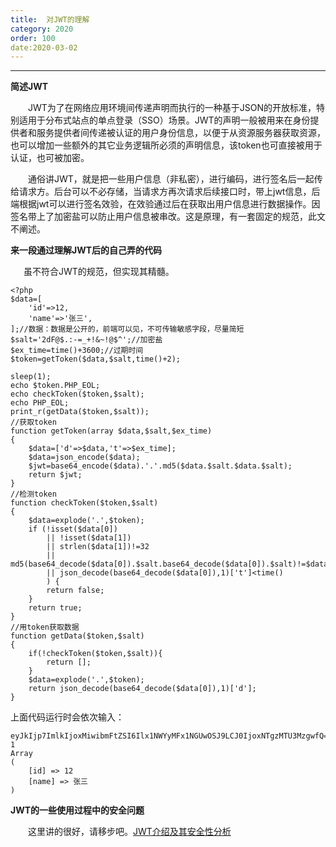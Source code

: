 ```yaml
---
title:  对JWT的理解
category: 2020
order: 100
date:2020-03-02
---
```

------
**简述JWT**

&ensp;&ensp;&ensp;&ensp;JWT为了在网络应用环境间传递声明而执行的一种基于JSON的开放标准，特别适用于分布式站点的单点登录（SSO）场景。JWT的声明一般被用来在身份提供者和服务提供者间传递被认证的用户身份信息，以便于从资源服务器获取资源，也可以增加一些额外的其它业务逻辑所必须的声明信息，该token也可直接被用于认证，也可被加密。

&ensp;&ensp;&ensp;&ensp;通俗讲JWT，就是把一些用户信息（非私密），进行编码，进行签名后一起传给请求方。后台可以不必存储，当请求方再次请求后续接口时，带上jwt信息，后端根据jwt可以进行签名效验，在效验通过后在获取出用户信息进行数据操作。因签名带上了加密盐可以防止用户信息被串改。这是原理，有一套固定的规范，此文不阐述。

**来一段通过理解JWT后的自己弄的代码**

&ensp;&ensp;&ensp;虽不符合JWT的规范，但实现其精髓。
```
<?php
$data=[
	'id'=>12,
	'name'=>'张三',
];//数据：数据是公开的，前端可以见，不可传输敏感字段，尽量简短
$salt='2dF@$.:-=_+!&~!@$^';//加密盐
$ex_time=time()+3600;//过期时间
$token=getToken($data,$salt,time()+2);

sleep(1);
echo $token.PHP_EOL;
echo checkToken($token,$salt);
echo PHP_EOL;
print_r(getData($token,$salt));
//获取token
function getToken(array $data,$salt,$ex_time)
{
	$data=['d'=>$data,'t'=>$ex_time];
	$data=json_encode($data);
	$jwt=base64_encode($data).'.'.md5($data.$salt.$data.$salt);
	return $jwt;
}
//检测token
function checkToken($token,$salt)
{
	$data=explode('.',$token);
	if (!isset($data[0]) 
		|| !isset($data[1]) 
		|| strlen($data[1])!=32 
		|| md5(base64_decode($data[0]).$salt.base64_decode($data[0]).$salt)!=$data[1]
		|| json_decode(base64_decode($data[0]),1)['t']<time()
		) {
		return false;
	}
	return true;
}
//用token获取数据
function getData($token,$salt)
{
	if(!checkToken($token,$salt)){
		return [];
	}
	$data=explode('.',$token);
	return json_decode(base64_decode($data[0]),1)['d'];
}

```
上面代码运行时会依次输入：
```
eyJkIjp7ImlkIjoxMiwibmFtZSI6Ilx1NWYyMFx1NGUwOSJ9LCJ0IjoxNTgzMTU3MzgwfQ==.5ce58a3f71ed502cd263aabe6024fc4a
1
Array
(
    [id] => 12
    [name] => 张三
)
```
**JWT的一些使用过程中的安全问题**

&ensp;&ensp;&ensp;&ensp;这里讲的很好，请移步吧。[JWT介绍及其安全性分析](https://www.freebuf.com/vuls/219056.html)

